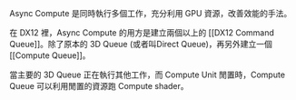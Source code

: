 Async Compute 是同時執行多個工作，充分利用 GPU 資源，改善效能的手法。

在 DX12 裡，Async Compute 的用方是建立兩個以上的 [[DX12 Command Queue]]。除了原本的 3D Queue (或者叫Direct Queue)，再另外建立一個 [[Compute Queue]]。

當主要的 3D Queue 正在執行其他工作，而 Compute Unit 閒置時，Compute Queue 可以利用閒置的資源跑 Compute shader。
